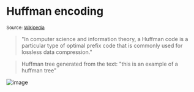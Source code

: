 # Huffman encoding
<sub>Source: [Wikipedia](https://en.wikipedia.org/wiki/Huffman_coding)</sub>
> "In computer science and information theory, a Huffman code is a particular type of optimal prefix code that is commonly used for lossless data compression."

> Huffman tree generated from the text: "this is an example of a huffman tree"

![image](https://user-images.githubusercontent.com/31856358/224500624-d3969a9c-372b-4b0d-ae96-0e71d93c45dd.png)

